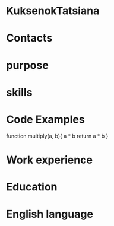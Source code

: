 # KuksenokTatsiana
# Contacts
# purpose
# skills
# Code Examples
function multiply(a, b){
  a * b
  return a * b
}
# Work experience
# Education
# English language
